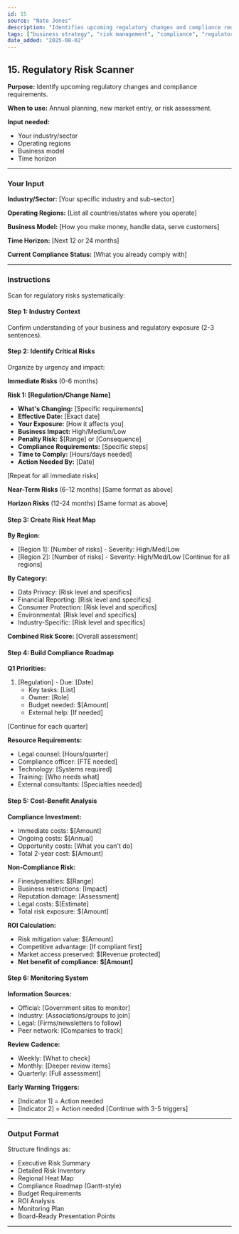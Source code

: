 ```yaml
---
id: 15
source: "Nate Jones"
description: "Identifies upcoming regulatory changes and compliance requirements."
tags: ["business strategy", "risk management", "compliance", "regulatory"]
date_added: "2025-08-02"
---
```


## 15\. Regulatory Risk Scanner

**Purpose:** Identify upcoming regulatory changes and compliance requirements.

**When to use:** Annual planning, new market entry, or risk assessment.

**Input needed:**

* Your industry/sector  
* Operating regions  
* Business model  
* Time horizon

---

### **Your Input**

**Industry/Sector:** \[Your specific industry and sub-sector\]

**Operating Regions:** \[List all countries/states where you operate\]

**Business Model:** \[How you make money, handle data, serve customers\]

**Time Horizon:** \[Next 12 or 24 months\]

**Current Compliance Status:** \[What you already comply with\]

---

### **Instructions**

Scan for regulatory risks systematically:

#### **Step 1: Industry Context**

Confirm understanding of your business and regulatory exposure (2-3 sentences).

#### **Step 2: Identify Critical Risks**

Organize by urgency and impact:

**Immediate Risks** (0-6 months)

**Risk 1: \[Regulation/Change Name\]**

* **What's Changing:** \[Specific requirements\]  
* **Effective Date:** \[Exact date\]  
* **Your Exposure:** \[How it affects you\]  
* **Business Impact:** High/Medium/Low  
* **Penalty Risk:** $\[Range\] or \[Consequence\]  
* **Compliance Requirements:** \[Specific steps\]  
* **Time to Comply:** \[Hours/days needed\]  
* **Action Needed By:** \[Date\]

\[Repeat for all immediate risks\]

**Near-Term Risks** (6-12 months) \[Same format as above\]

**Horizon Risks** (12-24 months) \[Same format as above\]

#### **Step 3: Create Risk Heat Map**

**By Region:**

* \[Region 1\]: \[Number of risks\] \- Severity: High/Med/Low  
* \[Region 2\]: \[Number of risks\] \- Severity: High/Med/Low \[Continue for all regions\]

**By Category:**

* Data Privacy: \[Risk level and specifics\]  
* Financial Reporting: \[Risk level and specifics\]  
* Consumer Protection: \[Risk level and specifics\]  
* Environmental: \[Risk level and specifics\]  
* Industry-Specific: \[Risk level and specifics\]

**Combined Risk Score:** \[Overall assessment\]

#### **Step 4: Build Compliance Roadmap**

**Q1 Priorities:**

1. \[Regulation\] \- Due: \[Date\]  
   * Key tasks: \[List\]  
   * Owner: \[Role\]  
   * Budget needed: $\[Amount\]  
   * External help: \[If needed\]

\[Continue for each quarter\]

**Resource Requirements:**

* Legal counsel: \[Hours/quarter\]  
* Compliance officer: \[FTE needed\]  
* Technology: \[Systems required\]  
* Training: \[Who needs what\]  
* External consultants: \[Specialties needed\]

#### **Step 5: Cost-Benefit Analysis**

**Compliance Investment:**

* Immediate costs: $\[Amount\]  
* Ongoing costs: $\[Annual\]  
* Opportunity costs: \[What you can't do\]  
* Total 2-year cost: $\[Amount\]

**Non-Compliance Risk:**

* Fines/penalties: $\[Range\]  
* Business restrictions: \[Impact\]  
* Reputation damage: \[Assessment\]  
* Legal costs: $\[Estimate\]  
* Total risk exposure: $\[Amount\]

**ROI Calculation:**

* Risk mitigation value: $\[Amount\]  
* Competitive advantage: \[If compliant first\]  
* Market access preserved: $\[Revenue protected\]  
* **Net benefit of compliance: $\[Amount\]**

#### **Step 6: Monitoring System**

**Information Sources:**

* Official: \[Government sites to monitor\]  
* Industry: \[Associations/groups to join\]  
* Legal: \[Firms/newsletters to follow\]  
* Peer network: \[Companies to track\]

**Review Cadence:**

* Weekly: \[What to check\]  
* Monthly: \[Deeper review items\]  
* Quarterly: \[Full assessment\]

**Early Warning Triggers:**

* \[Indicator 1\] \= Action needed  
* \[Indicator 2\] \= Action needed \[Continue with 3-5 triggers\]

---

### **Output Format**

Structure findings as:

* Executive Risk Summary  
* Detailed Risk Inventory  
* Regional Heat Map  
* Compliance Roadmap (Gantt-style)  
* Budget Requirements  
* ROI Analysis  
* Monitoring Plan  
* Board-Ready Presentation Points

---